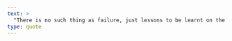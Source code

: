 ```yaml
---
text: >
  "There is no such thing as failure, just lessons to be learnt on the way." - Sadhguru
type: quote
---
```

